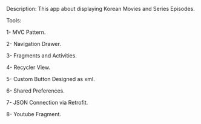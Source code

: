 Description:
This app about displaying Korean Movies and Series Episodes.

Tools:

1- MVC Pattern.

2- Navigation Drawer.

3- Fragments and Activities.

4- Recycler View.

5- Custom Button Designed as xml.

6- Shared Preferences.

7- JSON Connection via Retrofit.

8- Youtube Fragment.
